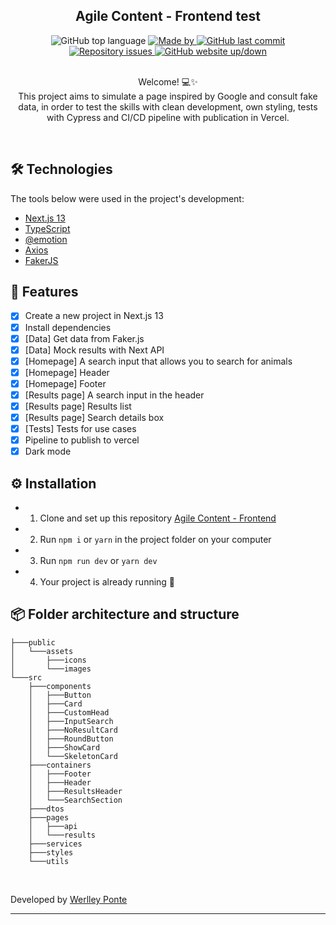 <h2 align="center">Agile Content - Frontend test</h2>

<div align="center">
  <img alt="GitHub top language" src="https://img.shields.io/github/languages/top/werlleyg/agile-content-frontend-test?color=9747FF">

  <a href="https://www.linkedin.com/in/werlleyg/" target="_blank" rel="noopener noreferrer">
    <img alt="Made by" src="https://img.shields.io/badge/developed%20by-Werlley Ponte-9747FF">
  </a>
  
  <a href="https://github.com/werlleyh/agile-content-frontend-test/commits/main">
    <img alt="GitHub last commit" src="https://img.shields.io/github/last-commit/werlleyg/agile-content-frontend-test?color=9747FF">
  </a>

  <a href="https://github.com/werlleyg/agile-content-frontend-test/issues">
    <img alt="Repository issues" src="https://img.shields.io/github/issues/werlleyg/agile-content-frontend-test?color=9747FF">
  </a>

  <a href="https://#">
    <img alt="GitHub website up/down" src="https://img.shields.io/website-up-down-green-red/https/agile-content-frontend-test.vercel.app.svg">
  </a>
</div>
<br/>
<p align="center">
  Welcome! 💻✨<br/>
  This project aims to simulate a page inspired by Google and consult fake data, in order to test the skills with clean development, own styling, tests with Cypress and CI/CD pipeline with publication in Vercel.
</p>

<br/>

## 🛠 Technologies

The tools below were used in the project's development:

- [Next.js 13](https://nextjs.org/)
- [TypeScript](https://www.typescriptlang.org/)
- [@emotion](https://emotion.sh/docs/introduction)
- [Axios](https://axios-http.com/)
- [FakerJS](https://fakerjs.dev/)

## :space_invader: Features

- [x] Create a new project in Next.js 13
- [x] Install dependencies
- [x] [Data] Get data from Faker.js
- [x] [Data] Mock results with Next API
- [x] [Homepage] A search input that allows you to search for animals
- [x] [Homepage] Header
- [x] [Homepage] Footer
- [x] [Results page] A search input in the header
- [x] [Results page] Results list
- [x] [Results page] Search details box
- [x] [Tests] Tests for use cases
- [x] Pipeline to publish to vercel
- [x] Dark mode

## ⚙ Installation

- 1. Clone and set up this repository [Agile Content - Frontend](https://github.com/werlleyg/agile-content-frontend-test)
- 2. Run `npm i` or `yarn` in the project folder on your computer
- 3. Run `npm run dev` or `yarn dev`
- 4. Your project is already running 🔭

 
## 📦 Folder architecture and structure

```plaintext
├───public
│   └───assets
│       ├───icons
│       └───images
└───src
    ├───components
    │   ├───Button
    │   ├───Card
    │   ├───CustomHead
    │   ├───InputSearch
    │   ├───NoResultCard
    │   ├───RoundButton
    │   ├───ShowCard
    │   └───SkeletonCard
    ├───containers
    │   ├───Footer
    │   ├───Header
    │   ├───ResultsHeader
    │   └───SearchSection
    ├───dtos
    ├───pages
    │   ├───api
    │   └───results
    ├───services
    ├───styles
    └───utils
```


<br/>

Developed by [Werlley Ponte](https://linkedin.com/in/werlleyg)

---
